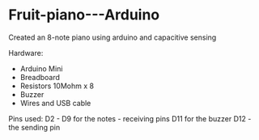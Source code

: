 # Fruit-piano---Arduino
Created an 8-note piano using arduino and capacitive sensing

Hardware:
- Arduino Mini
- Breadboard
- Resistors 10Mohm x 8
- Buzzer
- Wires and USB cable

Pins used: 
D2 - D9 for the notes - receiving pins
D11 for the buzzer
D12 - the sending pin

